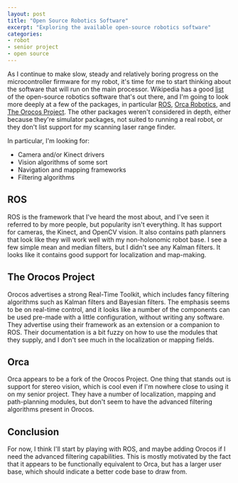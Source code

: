 ```yaml
---
layout: post
title: "Open Source Robotics Software"
excerpt: "Exploring the available open-source robotics software"
categories:
- robot
- senior project
- open source
---
```


As I continue to make slow, steady and relatively boring progress on the microcontroller firmware for my robot, it's time for me to start thinking about the software that will run on the main processor. Wikipedia has a good [list](http://en.wikipedia.org/wiki/Open-source_robotics) of the open-source robotics software that's out there, and I'm going to look more deeply at a few of the packages, in particular [ROS](http://www.ros.org/wiki/), [Orca Robotics](http://orca-robotics.sourceforge.net/), and [The Orocos Project](http://www.orocos.org/orocos/whatis). The other packages weren't considered in depth, either because they're simulator packages, not suited to running a real robot, or they don't list support for my scanning laser range finder.

In particular, I'm looking for:
* Camera and/or Kinect drivers
* Vision algorithms of some sort
* Navigation and mapping frameworks
* Filtering algorithms

## ROS
ROS is the framework that I've heard the most about, and I've seen it referred to by more people, but popularity isn't everything. It has support for cameras, the Kinect, and OpenCV vision. It also contains path planners that look like they will work well with my non-holonomic robot base. I see a few simple mean and median filters, but I didn't see any Kalman filters. It looks like it contains good support for localization and map-making.

## The Orocos Project
Orocos advertises a strong Real-Time Toolkit, which includes fancy filtering algorithms such as Kalman filters and Bayesian filters. The emphasis seems to be on real-time control, and it looks like a number of the components can be used pre-made with a little configuration, without writing any software. They advertise using their framework as an extension or a companion to ROS. Their documentation is a bit fuzzy on how to use the modules that they supply, and I don't see much in the localization or mapping fields.

## Orca
Orca appears to be a fork of the Orocos Project. One thing that stands out is support for stereo vision, which is cool even if I'm nowhere close to using it on my senior project. They have a number of localization, mapping and path-planning modules, but don't seem to have the advanced filtering algorithms present in Orocos. 

## Conclusion
For now, I think I'll start by playing with ROS, and maybe adding Orocos if I need the advanced filtering capabilities. This is mostly motivated by the fact that it appears to be functionally equivalent to Orca, but has a larger user base, which should indicate a better code base to draw from.
